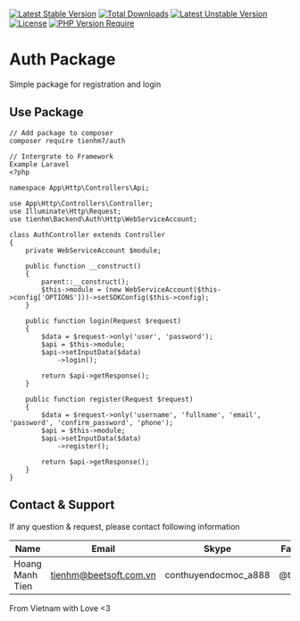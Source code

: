 [![Latest Stable Version](http://poser.pugx.org/tienhm7/auth/v)](https://packagist.org/packages/template-backend-package) [![Total Downloads](http://poser.pugx.org/tienhm7/auth/downloads)](https://packagist.org/packages/tienhm7/auth) [![Latest Unstable Version](http://poser.pugx.org/tienhm7/auth/v/unstable)](https://packagist.org/packages/tienhm7/auth) [![License](http://poser.pugx.org/tienhm7/auth/license)](https://packagist.org/packages/tienhm7/auth) [![PHP Version Require](http://poser.pugx.org/tienhm7/auth/require/php)](https://packagist.org/packages/tienhm7/auth)

# Auth Package

Simple package for registration and login

## Use Package

```
// Add package to composer
composer require tienhm7/auth

// Intergrate to Framework
Example Laravel
<?php

namespace App\Http\Controllers\Api;

use App\Http\Controllers\Controller;
use Illuminate\Http\Request;
use tienhm\Backend\Auth\Http\WebServiceAccount;

class AuthController extends Controller
{
    private WebServiceAccount $module;

    public function __construct()
    {
        parent::__construct();
        $this->module = (new WebServiceAccount($this->config['OPTIONS']))->setSDKConfig($this->config);
    }

    public function login(Request $request)
    {
        $data = $request->only('user', 'password');
        $api = $this->module;
        $api->setInputData($data)
            ->login();

        return $api->getResponse();
    }

    public function register(Request $request)
    {
        $data = $request->only('username', 'fullname', 'email', 'password', 'confirm_password', 'phone');
        $api = $this->module;
        $api->setInputData($data)
            ->register();

        return $api->getResponse();
    }
}
```


## Contact & Support

If any question & request, please contact following information

| Name            | Email                  | Skype                | Facebook   |
|-----------------|------------------------|----------------------|------------|
| Hoang Manh Tien | tienhm@beetsoft.com.vn | conthuyendocmoc_a888 | @tiencntt2 |

From Vietnam with Love <3